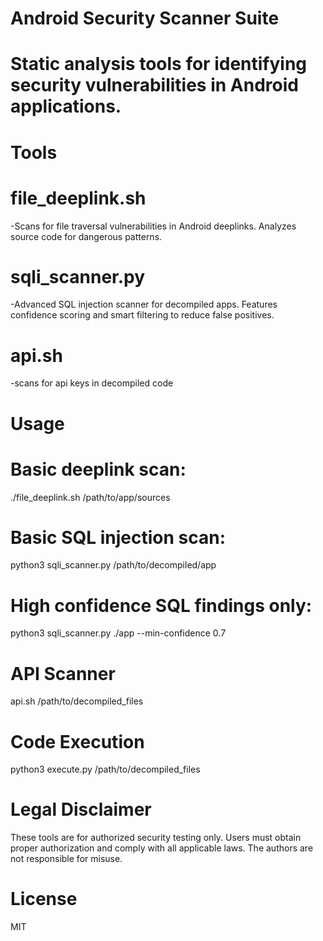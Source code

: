 # Android Security Scanner Suite

# Static analysis tools for identifying security vulnerabilities in Android applications.

# Tools

# file_deeplink.sh
  -Scans for file traversal vulnerabilities in Android deeplinks. Analyzes source code for dangerous patterns.

# sqli_scanner.py
  -Advanced SQL injection scanner for decompiled apps. Features confidence scoring and smart filtering to reduce false positives.

# api.sh
  -scans for api keys in decompiled code

# Usage

# Basic deeplink scan:

  ./file_deeplink.sh /path/to/app/sources
  
# Basic SQL injection scan:

  python3 sqli_scanner.py /path/to/decompiled/app

# High confidence SQL findings only:

  python3 sqli_scanner.py ./app --min-confidence 0.7

# API Scanner

  api.sh /path/to/decompiled_files

# Code Execution

  python3 execute.py /path/to/decompiled_files

# Legal Disclaimer

  These tools are for authorized security testing only. Users must obtain proper authorization and comply with all applicable laws. The authors are not responsible for misuse.
# License

MIT 
